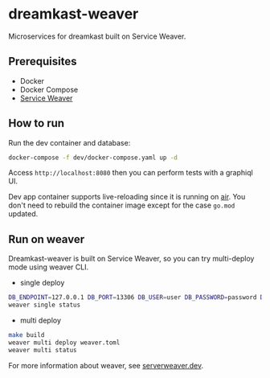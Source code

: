 # dreamkast-weaver

Microservices for dreamkast built on Service Weaver.

## Prerequisites

- Docker
- Docker Compose
- [Service Weaver](https://serviceweaver.dev/docs.html#installation)


## How to run 

Run the dev container and database:

```bash
docker-compose -f dev/docker-compose.yaml up -d
```

Access `http://localhost:8080` then you can perform tests with a graphiql UI.

Dev app container supports live-reloading since it is running on [air](https://github.com/cosmtrek/air).
You don't need to rebuild the container image except for the case `go.mod` updated.


## Run on weaver

Dreamkast-weaver is built on Service Weaver, so you can try multi-deploy mode using weaver CLI.

- single deploy

```bash
DB_ENDPOINT=127.0.0.1 DB_PORT=13306 DB_USER=user DB_PASSWORD=password DB_NAME=dkui go run ./cmd/serve/main.go
weaver single status
```
-  multi deploy

```bash
make build
weaver multi deploy weaver.toml
weaver multi status
```

For more information about weaver, see [serverweaver.dev](https://serviceweaver.dev/docs.html).
